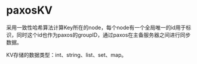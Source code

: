 # paxosKV
采用一致性哈希算法计算Key所在的node，每个node有一个全局唯一的id用于标识，同时这个id也作为paxos的groupID，通过paxos在主备服务器之间进行同步数据。

KV存储的数据类型：int、string、list、set、map。